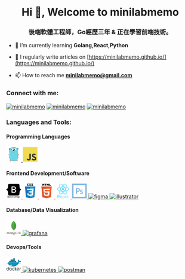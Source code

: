 <h1 align="center">Hi 👋, Welcome to minilabmemo</h1>
<h3 align="center">後端軟體工程師，Go經歷三年 & 正在學習前端技術。</h3>

- 🌱 I’m currently learning **Golang,React,Python**

- 📝 I regularly write articles on [https://minilabmemo.github.io/](https://minilabmemo.github.io/)

- 📫 How to reach me **minilabmemo@gmail.com**

<h3 align="left">Connect with me:</h3>
<p align="left">
  <a href="https://fb.com/minilabmemo" target="blank"><img align="center"
      src="https://cdn.jsdelivr.net/npm/simple-icons@3.0.1/icons/facebook.svg" alt="minilabmemo" height="30"
      width="40" /></a>
  <a href="https://instagram.com/minilabmemo" target="blank"><img align="center"
      src="https://cdn.jsdelivr.net/npm/simple-icons@3.0.1/icons/instagram.svg" alt="minilabmemo" height="30"
      width="40" /></a>
  <a href="https://www.youtube.com/c/minilabmemo" target="blank"><img align="center"
      src="https://cdn.jsdelivr.net/npm/simple-icons@3.0.1/icons/youtube.svg" alt="minilabmemo" height="30"
      width="40" /></a>
</p>



<h3 align="left">Languages and Tools:</h3>

<h4 align="left">Programming Languages</h4>
<p align="left">
  <a href="https://golang.org" target="_blank"> <img
      src="https://raw.githubusercontent.com/devicons/devicon/master/icons/go/go-original.svg" alt="go" width="40"
      height="40" /> </a>
  <a href="https://developer.mozilla.org/en-US/docs/Web/JavaScript" target="_blank"> <img
      src="https://raw.githubusercontent.com/devicons/devicon/master/icons/javascript/javascript-original.svg"
      alt="javascript" width="40" height="40" /> </a>

</p>

<h4 align="left">Frontend Development/Software</h4>
<p align="left">

  <a href="https://getbootstrap.com" target="_blank"> <img
      src="https://raw.githubusercontent.com/devicons/devicon/master/icons/bootstrap/bootstrap-plain-wordmark.svg"
      alt="bootstrap" width="40" height="40" /> </a>
  <a href="https://www.w3schools.com/css/" target="_blank"> <img
      src="https://raw.githubusercontent.com/devicons/devicon/master/icons/css3/css3-original-wordmark.svg" alt="css3"
      width="40" height="40" /> </a>
  <a href="https://www.w3.org/html/" target="_blank"> <img
      src="https://raw.githubusercontent.com/devicons/devicon/master/icons/html5/html5-original-wordmark.svg"
      alt="html5" width="40" height="40" /> </a>
  <a href="https://reactjs.org/" target="_blank"> <img
      src="https://raw.githubusercontent.com/devicons/devicon/master/icons/react/react-original-wordmark.svg"
      alt="react" width="40" height="40" /> </a>
  <a href="https://www.photoshop.com/en" target="_blank"> <img
      src="https://raw.githubusercontent.com/devicons/devicon/master/icons/photoshop/photoshop-line.svg" alt="photoshop"
      width="40" height="40" /> </a>
  <a href="https://www.figma.com/" target="_blank" rel="noreferrer"> <img
      src="https://www.vectorlogo.zone/logos/figma/figma-icon.svg" alt="figma" width="40" height="40" /> </a> <a
    href="https://www.adobe.com/in/products/illustrator.html" target="_blank" rel="noreferrer"> <img
      src="https://www.vectorlogo.zone/logos/adobe_illustrator/adobe_illustrator-icon.svg" alt="illustrator" width="40"
      height="40" /> </a>
</p>

<h4 align="left">Database/Data Visualization</h4>
<p align="left">
  <a href="https://www.mongodb.com/" target="_blank"> <img
      src="https://raw.githubusercontent.com/devicons/devicon/master/icons/mongodb/mongodb-original-wordmark.svg"
      alt="mongodb" width="40" height="40" /> </a>
  <a href="https://grafana.com" target="_blank"> <img src="https://www.vectorlogo.zone/logos/grafana/grafana-icon.svg"
      alt="grafana" width="40" height="40" /> </a>

</p>

<h4 align="left">Devops/Tools</h4>
<p align="left">

  <a href="https://www.docker.com/" target="_blank"> <img
      src="https://raw.githubusercontent.com/devicons/devicon/master/icons/docker/docker-original-wordmark.svg"
      alt="docker" width="40" height="40" /> </a>
  </a> <a href="https://kubernetes.io" target="_blank"> <img
      src="https://www.vectorlogo.zone/logos/kubernetes/kubernetes-icon.svg" alt="kubernetes" width="40" height="40" />
  </a>
  <a href="https://postman.com" target="_blank"> <img
      src="https://www.vectorlogo.zone/logos/getpostman/getpostman-icon.svg" alt="postman" width="40" height="40" />
  </a>
</p>

